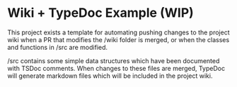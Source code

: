 # Wiki + TypeDoc Example (WIP)

This project exists a template for automating pushing changes to the project
wiki when a PR that modifies the /wiki folder is merged, or when the classes
and functions in /src are modified.

/src contains some simple data structures which have been documented with
TSDoc comments. When changes to these files are merged, TypeDoc will
generate markdown files which will be included in the project wiki.
